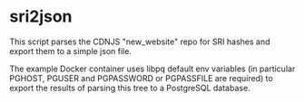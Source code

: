 # sri2json

This script parses the CDNJS "new_website" repo for SRI hashes and export them to a simple json file.

The example Docker container uses libpq default env variables (in particular PGHOST, PGUSER and PGPASSWORD or PGPASSFILE are required) to export the results of parsing this tree to a PostgreSQL database.
